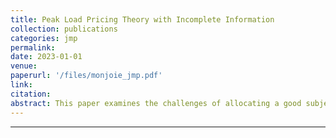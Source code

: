 ```yaml
---
title: Peak Load Pricing Theory with Incomplete Information
collection: publications
categories: jmp
permalink: 
date: 2023-01-01
venue: 
paperurl: '/files/monjoie_jmp.pdf'
link:
citation: 
abstract: This paper examines the challenges of allocating a good subject to capacity constraints such as electricity when considering consumer preferences and investment decisions. A theoretical framework is developed where a market designer sequentially chooses a level of investment and proposes an allocation mechanism to consumers followed by a consumption stage. The market designer uses the allocation to maximize consumer surplus and finance the investment cost. He faces heterogeneous consumers who have private information about their demand level and belong to a publicly observed category, allowing the market designer to distinguish groups of consumers such as households or industries. We show that the optimal allocation implies discriminating against consumers based on their types and categories and that the relative discrimination depends on the level of investment considered. It has significant welfare and distributive implications - an optimal pricing mechanism can minimize the investment cost and lead to a higher aggregate consumer surplus. However, it is not always a Pareto improvement for every consumer, especially for smaller ones. We describe two main environments - the current second-best situation, in which the market designer cannot obtain information about consumers and must choose fixed prices ex-ante, and the optimal theoretical second-best allocation mechanism that considers the incentive and individual rationality constraints and the investment decisions.
---
```

---
